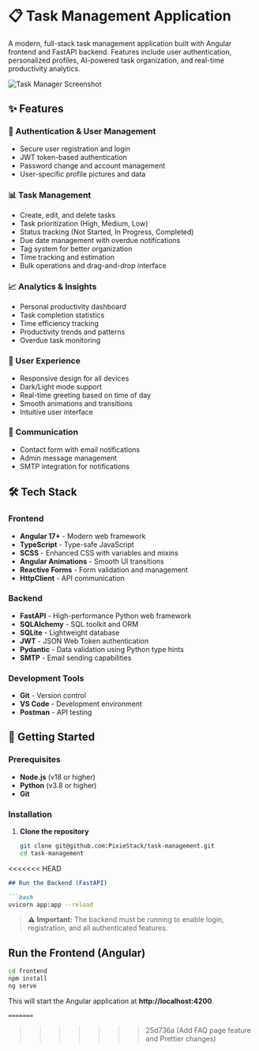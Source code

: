 # 📋 Task Management Application

A modern, full-stack task management application built with Angular frontend and FastAPI backend. Features include user authentication, personalized profiles, AI-powered task organization, and real-time productivity analytics.

![Task Manager Screenshot](assets/screenshots/dashboard.png)

## ✨ Features

### 🔐 Authentication & User Management

- Secure user registration and login
- JWT token-based authentication
- Password change and account management
- User-specific profile pictures and data

### 📊 Task Management

- Create, edit, and delete tasks
- Task prioritization (High, Medium, Low)
- Status tracking (Not Started, In Progress, Completed)
- Due date management with overdue notifications
- Tag system for better organization
- Time tracking and estimation
- Bulk operations and drag-and-drop interface

### 📈 Analytics & Insights

- Personal productivity dashboard
- Task completion statistics
- Time efficiency tracking
- Productivity trends and patterns
- Overdue task monitoring

### 🎨 User Experience

- Responsive design for all devices
- Dark/Light mode support
- Real-time greeting based on time of day
- Smooth animations and transitions
- Intuitive user interface

### 📧 Communication

- Contact form with email notifications
- Admin message management
- SMTP integration for notifications

## 🛠️ Tech Stack

### Frontend

- **Angular 17+** - Modern web framework
- **TypeScript** - Type-safe JavaScript
- **SCSS** - Enhanced CSS with variables and mixins
- **Angular Animations** - Smooth UI transitions
- **Reactive Forms** - Form validation and management
- **HttpClient** - API communication

### Backend

- **FastAPI** - High-performance Python web framework
- **SQLAlchemy** - SQL toolkit and ORM
- **SQLite** - Lightweight database
- **JWT** - JSON Web Token authentication
- **Pydantic** - Data validation using Python type hints
- **SMTP** - Email sending capabilities

### Development Tools

- **Git** - Version control
- **VS Code** - Development environment
- **Postman** - API testing

## 🚀 Getting Started

### Prerequisites

- **Node.js** (v18 or higher)
- **Python** (v3.8 or higher)
- **Git**

### Installation

1. **Clone the repository**
   ```bash
   git clone git@github.com:PixieStack/task-management.git
   cd task-management
<<<<<<< HEAD

```markdown
## Run the Backend (FastAPI)

```bash
uvicorn app:app --reload
```

> ⚠️ **Important:** The backend must be running to enable login, registration, and all authenticated features.

## Run the Frontend (Angular)

```bash
cd frontend
npm install
ng serve
```

This will start the Angular application at **http://localhost:4200**.
```
=======
   ```
>>>>>>> 25d736a (Add FAQ page feature and Prettier changes)
